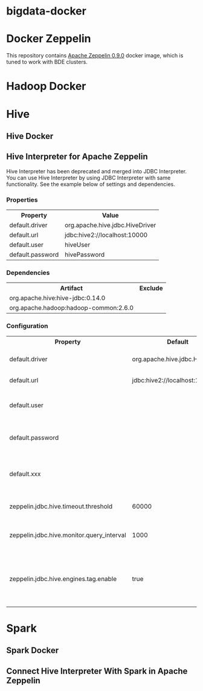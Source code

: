 # bigdata-docker

# Docker Zeppelin

This repository contains [Apache Zeppelin 0.9.0](https://zeppelin.apache.org/) docker image, which is tuned to work with BDE clusters.

# Hadoop Docker


# Hive 
## Hive Docker
## Hive Interpreter for Apache Zeppelin
Hive Interpreter has been deprecated and merged into JDBC Interpreter. 
You can use Hive Interpreter by using JDBC Interpreter with same functionality. 
See the example below of settings and dependencies.

### Properties
<table class="table-configuration">
  <tr>
    <th>Property</th>
    <th>Value</th>
  </tr>
  <tr>
    <td>default.driver</td>
    <td>org.apache.hive.jdbc.HiveDriver</td>
  </tr>
  <tr>
    <td>default.url</td>
    <td>jdbc:hive2://localhost:10000</td>
  </tr>
  <tr>
    <td>default.user</td>
    <td>hiveUser</td>
  </tr>
  <tr>
    <td>default.password</td>
    <td>hivePassword</td>
  </tr>
</table>

### Dependencies
<table class="table-configuration">
  <tr>
    <th>Artifact</th>
    <th>Exclude</th>
  </tr>
  <tr>
    <td>org.apache.hive:hive-jdbc:0.14.0</td>
    <td></td>
  </tr>
  <tr>
    <td>org.apache.hadoop:hadoop-common:2.6.0</td>
    <td></td>
  </tr>
</table>


### Configuration
<table class="table-configuration">
  <tr>
    <th>Property</th>
    <th>Default</th>
    <th>Description</th>
  </tr>
  <tr>
    <td>default.driver</td>
    <td>org.apache.hive.jdbc.HiveDriver</td>
    <td>Class path of JDBC driver</td>
  </tr>
  <tr>
    <td>default.url</td>
    <td>jdbc:hive2://localhost:10000</td>
    <td>Url for connection</td>
  </tr>
  <tr>
    <td>default.user</td>
    <td></td>
    <td><b>( Optional ) </b>Username of the connection</td>
  </tr>
  <tr>
    <td>default.password</td>
    <td></td>
    <td><b>( Optional ) </b>Password of the connection</td>
  </tr>
  <tr>
    <td>default.xxx</td>
    <td></td>
    <td><b>( Optional ) </b>Other properties used by the driver</td>
  </tr>
  <tr>
    <td>zeppelin.jdbc.hive.timeout.threshold</td>
    <td>60000</td>
    <td>Timeout for hive job timeout</td>
  </tr>
  <tr>
    <td>zeppelin.jdbc.hive.monitor.query_interval</td>
    <td>1000</td>
    <td>Query interval for hive statement</td>
  </tr>
  <tr>
    <td>zeppelin.jdbc.hive.engines.tag.enable</td>
    <td>true</td>
    <td>Set application tag for applications started by hive engines</td>
  </tr>
</table>

# Spark 
## Spark Docker
## Connect Hive Interpreter With Spark in Apache Zeppelin
